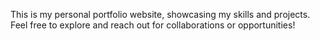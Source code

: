 This is my personal portfolio website, showcasing my skills and projects.
Feel free to explore and reach out for collaborations or opportunities!
              
